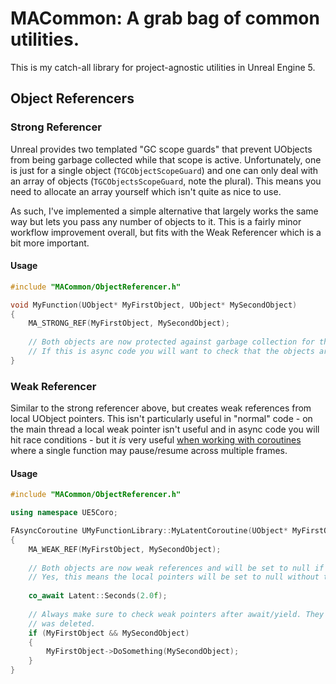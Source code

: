 # MACommon: A grab bag of common utilities.

This is my catch-all library for project-agnostic utilities in Unreal Engine 5.

## Object Referencers

### Strong Referencer

Unreal provides two templated "GC scope guards" that prevent UObjects from being garbage collected while that scope is
active. Unfortunately, one is just for a single object (`TGCObjectScopeGuard`) and one can only deal with an array of
objects (`TGCObjectsScopeGuard`, note the plural). This means you need to allocate an array yourself which isn't quite as
nice to use.

As such, I've implemented a simple alternative that largely works the same way but lets you pass any number of objects to
it. This is a fairly minor workflow improvement overall, but fits with the Weak Referencer which is a bit more important.

#### Usage

```c++
#include "MACommon/ObjectReferencer.h"

void MyFunction(UObject* MyFirstObject, UObject* MySecondObject)
{
    MA_STRONG_REF(MyFirstObject, MySecondObject);
    
    // Both objects are now protected against garbage collection for the lifetime of this function.
    // If this is async code you will want to check that the objects are still valid.
}
```

### Weak Referencer

Similar to the strong referencer above, but creates weak references from local UObject pointers. This isn't particularly
useful in "normal" code - on the main thread a local weak pointer isn't useful and in async code you will hit race
conditions - but it *is* very useful [when working with coroutines](https://github.com/landelare/ue5coro) where a single
function may pause/resume across multiple frames.

#### Usage

```c++
#include "MACommon/ObjectReferencer.h"

using namespace UE5Coro;

FAsyncCoroutine UMyFunctionLibrary::MyLatentCoroutine(UObject* MyFirstObject, UObject* MySecondObject, FLatentActionInfo LatentInfo)
{
    MA_WEAK_REF(MyFirstObject, MySecondObject);
    
    // Both objects are now weak references and will be set to null if they are garbage collected.
    // Yes, this means the local pointers will be set to null without the overhead of TWeakObjectPointer's operator->
    
    co_await Latent::Seconds(2.0f);
    
    // Always make sure to check weak pointers after await/yield. They will be set to null if the underlying object
    // was deleted.
    if (MyFirstObject && MySecondObject)
    {
        MyFirstObject->DoSomething(MySecondObject);
    }
}
```